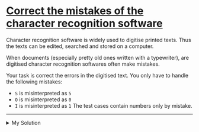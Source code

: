 # [Correct the mistakes of the character recognition software](https://www.codewars.com/kata/577bd026df78c19bca0002c0)

Character recognition software is widely used to digitise printed texts. Thus the texts can be edited, searched and stored on a computer.

When documents (especially pretty old ones written with a typewriter), are digitised character recognition softwares often make mistakes.

Your task is correct the errors in the digitised text. You only have to handle the following mistakes:

- `S` is misinterpreted as `5`
- `O` is misinterpreted as `0`
- `I` is misinterpreted as `1`
  The test cases contain numbers only by mistake.

---

<details><summary>My Solution</summary>

```js
// Corrects a string by replacing certain digits with corresponding letters.
// Replaces '5' with 'S', '0' with 'O', and '1' with 'I'.
function correct(string) {
  return string
    .replace(/5/g, 'S') // Replace all occurrences of '5' with 'S'
    .replace(/0/g, 'O') // Replace all occurrences of '0' with 'O'
    .replace(/1/g, 'I') // Replace all occurrences of '1' with 'I'
}
```

</details>
